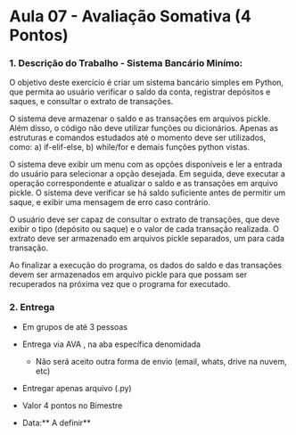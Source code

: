 # Aula 07 - Avaliação Somativa (4 Pontos)



### 1. Descrição do Trabalho - Sistema Bancário Minímo:

 O objetivo deste exercício é criar um sistema bancário simples em Python, que permita ao usuário verificar o saldo da conta, registrar depósitos e saques, e consultar o extrato de transações. 



O sistema deve armazenar o saldo e as transações em arquivos pickle. Além disso, o código não deve utilizar funções ou dicionários. Apenas as estruturas e comandos estudados até o momento deve ser utilizados, como: a) if-elif-else, b) while/for e demais funções python vistas.



O sistema deve exibir um menu com as opções disponíveis e ler a entrada do usuário para selecionar a opção desejada. Em seguida, deve executar a operação correspondente e atualizar o saldo e as transações em arquivo pickle. O sistema deve verificar se há saldo suficiente antes de permitir um saque, e exibir uma mensagem de erro caso contrário.



O usuário deve ser capaz de consultar o extrato de transações, que deve exibir o tipo (depósito ou saque) e o valor de cada transação realizada. O extrato deve ser armazenado em arquivos pickle separados, um para cada transação.



Ao finalizar a execução do programa, os dados do saldo e das transações devem ser armazenados em arquivo pickle para que possam ser recuperados na próxima vez que o programa for executado.



### 2. Entrega

* Em grupos de até 3 pessoas

* Entrega via AVA , na aba específica denomidada
  
  * Não será aceito outra forma de envio (email, whats, drive na nuvem, etc)

* Entregar apenas arquivo (.py)

* Valor 4 pontos no Bimestre

* Data:** A definir**
